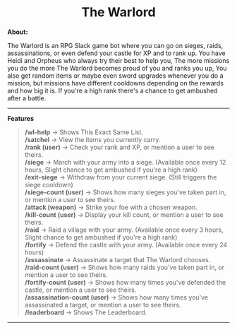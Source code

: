 <h1 align="center"> The Warlord </h1>

**About:**

The Warlord is an RPG Slack game bot where you can go on sieges, raids, assassinations, or even defend your castle for XP and to rank up.
You have Heidi and Orpheus who always try their best to help you, The more missions you do the more The Warlord becomes proud of you and ranks you up,
You also get random items or maybe even sword upgrades whenever you do a mission, but missions have different cooldowns depending on the rewards and how big it is.
If you're a high rank there's a chance to get ambushed after a battle.

***
**Features**

> **/wl-help** → Shows This Exact Same List.<br>
> **/satchel** → View the items you currently carry.<br>
> **/rank (user)** → Check your rank and XP, or mention a user to see theirs.<br>
> **/siege** → March with your army into a siege. (Available once every 12 hours, Slight chance to get ambushed if you're a high rank)<br>
> **/exit-siege** → Withdraw from your current siege. (Still triggers the siege cooldown)<br>
> **/siege-count (user)** → Shows how many sieges you've taken part in, or mention a user to see theirs.<br>
> **/attack (weapon)** → Strike your foe with a chosen weapon.<br>
> **/kill-count (user)** → Display your kill count, or mention a user to see theirs.<br>
> **/raid** → Raid a village with your army. (Available once every 3 hours, Slight chance to get ambushed if you're a high rank)<br>
> **/fortify** → Defend the castle with your army. (Available once every 24 hours)<br>
> **/assassinate** → Assassinate a target that The Warlord chooses.<br>
> **/raid-count (user)** → Shows how many raids you've taken part in, or mention a user to see theirs.<br>
> **/fortify-count (user)** → Shows how many times you've defended the castle, or mention a user to see theirs.<br>
> **/assassination-count (user)** → Shows how many times you've assassinated a target, or mention a user to see theirs.<br>
> **/leaderboard** → Shows The Leaderboard.<br>

***
